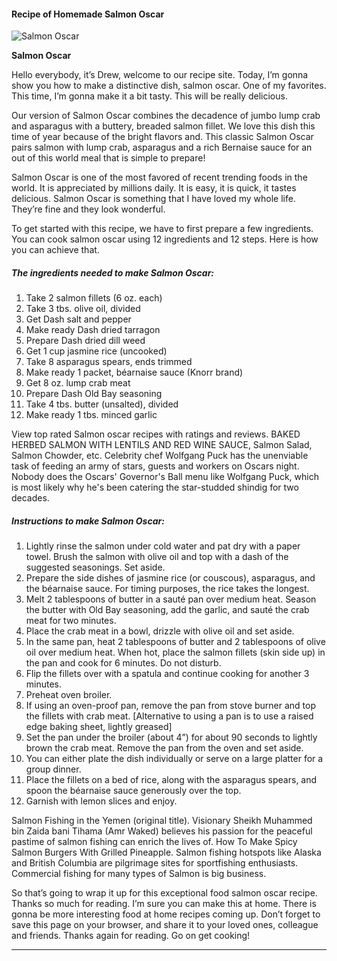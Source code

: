             

#### Recipe of Homemade Salmon Oscar

![Salmon Oscar](https://img-global.cpcdn.com/recipes/8d1841da6613ec57/751x532cq70/salmon-oscar-recipe-main-photo.jpg)

**Salmon Oscar**

Hello everybody, it’s Drew, welcome to our recipe site. Today, I’m gonna show you how to make a distinctive dish, salmon oscar. One of my favorites. This time, I’m gonna make it a bit tasty. This will be really delicious.

Our version of Salmon Oscar combines the decadence of jumbo lump crab and asparagus with a buttery, breaded salmon fillet. We love this dish this time of year because of the bright flavors and. This classic Salmon Oscar pairs salmon with lump crab, asparagus and a rich Bernaise sauce for an out of this world meal that is simple to prepare!

Salmon Oscar is one of the most favored of recent trending foods in the world. It is appreciated by millions daily. It is easy, it is quick, it tastes delicious. Salmon Oscar is something that I have loved my whole life. They’re fine and they look wonderful.

To get started with this recipe, we have to first prepare a few ingredients. You can cook salmon oscar using 12 ingredients and 12 steps. Here is how you can achieve that.

##### The ingredients needed to make Salmon Oscar:

1.  Take 2 salmon fillets (6 oz. each)
2.  Take 3 tbs. olive oil, divided
3.  Get Dash salt and pepper
4.  Make ready Dash dried tarragon
5.  Prepare Dash dried dill weed
6.  Get 1 cup jasmine rice (uncooked)
7.  Take 8 asparagus spears, ends trimmed
8.  Make ready 1 packet, béarnaise sauce (Knorr brand)
9.  Get 8 oz. lump crab meat
10.  Prepare Dash Old Bay seasoning
11.  Take 4 tbs. butter (unsalted), divided
12.  Make ready 1 tbs. minced garlic

View top rated Salmon oscar recipes with ratings and reviews. BAKED HERBED SALMON WITH LENTILS AND RED WINE SAUCE, Salmon Salad, Salmon Chowder, etc. Celebrity chef Wolfgang Puck has the unenviable task of feeding an army of stars, guests and workers on Oscars night. Nobody does the Oscars' Governor's Ball menu like Wolfgang Puck, which is most likely why he's been catering the star-studded shindig for two decades.

##### Instructions to make Salmon Oscar:

1.  Lightly rinse the salmon under cold water and pat dry with a paper towel. Brush the salmon with olive oil and top with a dash of the suggested seasonings. Set aside.
2.  Prepare the side dishes of jasmine rice (or couscous), asparagus, and the béarnaise sauce. For timing purposes, the rice takes the longest.
3.  Melt 2 tablespoons of butter in a sauté pan over medium heat. Season the butter with Old Bay seasoning, add the garlic, and sauté the crab meat for two minutes.
4.  Place the crab meat in a bowl, drizzle with olive oil and set aside.
5.  In the same pan, heat 2 tablespoons of butter and 2 tablespoons of olive oil over medium heat. When hot, place the salmon fillets (skin side up) in the pan and cook for 6 minutes. Do not disturb.
6.  Flip the fillets over with a spatula and continue cooking for another 3 minutes.
7.  Preheat oven broiler.
8.  If using an oven-proof pan, remove the pan from stove burner and top the fillets with crab meat. \[Alternative to using a pan is to use a raised edge baking sheet, lightly greased\]
9.  Set the pan under the broiler (about 4”) for about 90 seconds to lightly brown the crab meat. Remove the pan from the oven and set aside.
10.  You can either plate the dish individually or serve on a large platter for a group dinner.
11.  Place the fillets on a bed of rice, along with the asparagus spears, and spoon the béarnaise sauce generously over the top.
12.  Garnish with lemon slices and enjoy.

Salmon Fishing in the Yemen (original title). Visionary Sheikh Muhammed bin Zaida bani Tihama (Amr Waked) believes his passion for the peaceful pastime of salmon fishing can enrich the lives of. How To Make Spicy Salmon Burgers With Grilled Pineapple. Salmon fishing hotspots like Alaska and British Columbia are pilgrimage sites for sportfishing enthusiasts. Commercial fishing for many types of Salmon is big business.

So that’s going to wrap it up for this exceptional food salmon oscar recipe. Thanks so much for reading. I’m sure you can make this at home. There is gonna be more interesting food at home recipes coming up. Don’t forget to save this page on your browser, and share it to your loved ones, colleague and friends. Thanks again for reading. Go on get cooking!

* * *